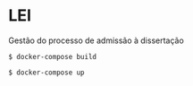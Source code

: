 # LEI
Gestão do processo de admissão à dissertação

`$ docker-compose build`

`$ docker-compose up`
